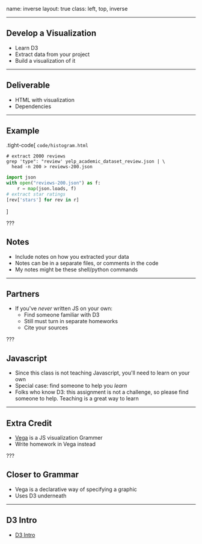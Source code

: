 name: inverse
layout: true
class: left, top, inverse

---

## Develop a Visualization

  + Learn D3
  + Extract data from your project
  + Build a visualization of it

---

## Deliverable

  + HTML with visualization
  + Dependencies

---

## Example

.tight-code[
```code/histogram.html```

```shell
# extract 2000 reviews
grep 'type": "review' yelp_academic_dataset_review.json | \
  head -n 200 > reviews-200.json
```

```python
import json
with open("reviews-200.json") as f:
    r = map(json.loads, f)
# extract star ratings
[rev['stars'] for rev in r]
```
]

???

## Notes

  + Include notes on how you extracted your data
  + Notes can be in a separate files, or comments in the code
  + My notes might be these shell/python commands

---

## Partners

  + If you've *never* written JS on your own:
    + Find someone familiar with D3
    + Still must turn in separate homeworks
    + Cite your sources

???

## Javascript

  + Since this class is not teaching Javascript, you'll need to learn on your
    own
  + Special case: find someone to help you *learn*
  + Folks who know D3: this assignment is not a challenge, so please find
    someone to help. Teaching is a great way to learn

---

## Extra Credit

  + [Vega](http://trifacta.github.io/vega/) is a JS visualization Grammer
  + Write homework in Vega instead

???

## Closer to Grammar

  + Vega is a declarative way of specifying a graphic
  + Uses D3 underneath

---

## D3 Intro

  + [D3 Intro](http://vogievetsky.github.io/IntroD3)
